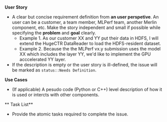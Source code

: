 **User Story**
- A clear but concise requirement definition from **an user perspetive**. An user can be a customer, a team member, MLPerf team, another Merlin component, etc.  Make the story independent and small if possible while specifying the **problem** and **goal** clearly.
  - Example 1. As our customer XX and YY put their data in HDFS, I will extend the HugeCTR DataReader to load the HDFS-resident dataset. 
  - Example 2. Because the the MLPerf vx.y submission uses the model XX which includes the layer YY, we'd like to implement the GPU acccelerated YY layer.
- If the description is empty or the user story is ill-defined, the issue will be marked as `status::Needs Definition`.

**Use Cases**
- (If applicable) A pesudo code (Python or C++) level description of how it is used or intercts with other components.

** Task List**
- Provide the atomic tasks required to complete the issue.
